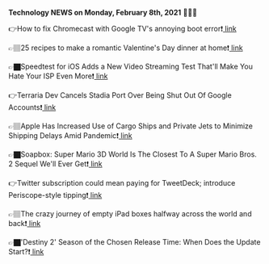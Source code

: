 <b>Technology NEWS on Monday, February 8th, 2021</b> 📡📡📡 

👉How to fix Chromecast with Google TV's annoying boot error❗️<a href='https://techblock.club/?p=9971'> link</a>

👉🏽25 recipes to make a romantic Valentine's Day dinner at home❗️<a href='https://techblock.club/?p=9973'> link</a>

👉🏿Speedtest for iOS Adds a New Video Streaming Test That'll Make You Hate Your ISP Even More❗️<a href='https://techblock.club/?p=9975'> link</a>

👉Terraria Dev Cancels Stadia Port Over Being Shut Out Of Google Accounts❗️<a href='https://techblock.club/?p=9977'> link</a>

👉🏽Apple Has Increased Use of Cargo Ships and Private Jets to Minimize Shipping Delays Amid Pandemic❗️<a href='https://techblock.club/?p=9979'> link</a>

👉🏿Soapbox: Super Mario 3D World Is The Closest To A Super Mario Bros. 2 Sequel We'll Ever Get❗️<a href='https://techblock.club/?p=9981'> link</a>

👉Twitter subscription could mean paying for TweetDeck; introduce Periscope-style tipping❗️<a href='https://techblock.club/?p=9983'> link</a>

👉🏽The crazy journey of empty iPad boxes halfway across the world and back❗️<a href='https://techblock.club/?p=9985'> link</a>

👉🏿'Destiny 2' Season of the Chosen Release Time: When Does the Update Start?❗️<a href='https://techblock.club/?p=9987'> link</a>

